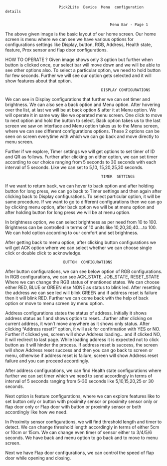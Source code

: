                             Pick2Lite  Device  Menu  configuration  details
                                                                                  
                                    
                                                   Menu Bar - Page 1

The above given image is the basic layout of our home screen. Our home screen is menu where we can see we have various options for configurations settings like Display, button, RGB, Address, Health state, feature, Prox sensor and flap door configurations. 

HOW TO OPERATE ?
Given image shows only 3 option but further when button is clicked once, our select bar will move down and we  will be able to see other options also.
To select a particular option, we need to hold button for few seconds. Further we will see our option gets selected and it will show features about that option.

                                       
                                               DISPLAY CONFIGURATIONS

We can see in Display configurations that further we can set timer and brightness.
We can also see a back option and Menu option. After hovering over the list, at last we will be at back option & after it at Menu option. We will operate it in same way like we operated menu screen.
One click to move to next option and hold the button to select.
Back option takes us to the last screen we saw on interface and Menu option takes us to the Menu screen, where we can see different configurations options.
These 2 options can be seen on screen everytime with which we can go back and move directly to menu screen.


Further if we explore, Timer settings we will get options to set timer of ID and QR as follows. Further after clicking on either option, we can set timer according to our choice ranging from 5 seconds to 30 seconds with each interval of 5 seconds.
Like we can set to 5,10, 15,20,25,30 seconds.

                                               TIMER  SETTINGS

                     


If we want to return back, we can hover to back option and after holding button for long press, we can go back to Timer settings and then again after clicking back to Display configurations. To select particular option, it will be same procedure.
If we want to go to different configurations then we can go by clicking menu option, after back option we will be at menu option and after holding button for long press we will be at menu option.

                                      


In brightness option, we can select brightness as per need from 10 to 100.
Brightness can be controlled in terms of 10 units like 10,20,30,40….to 100.
We can hold option according to our comfort and set brightness.

After getting back to menu option, after clicking button configurations we will get ACK option where we can select whether we can choose single click or double click to acknowledge.

                              BUTTON  CONFIGURATIONS

                             

After button configurations, we can see below option of RGB configurations.
In RGB configurations, we can see ACK_STATE,  JOB_STATE, RESET_STATE
Where we can change the RGB status of mentioned states. We can choose either RED, BLUE or GREEN else NONE as status to blink led.
After resetting the address we can see led will blink GREEN and if address reset is failure then it will blink RED.
Further we can come back with the help of back option or move to menu screen by menu option.

                                          

     

Address configurations states the status of address. Initially it shows address status as 1 and shows option to reset….further after clicking on current address, it won’t move anywhere as it shows only status. After clicking “Address reset?” option, it will ask for confirmation with YES or NO. Further if clicked yes, screen will show Address loading… and if clicked NO, it will redirect to last page.
While loading address it is expected not to click button as it will hinder the process. If address reset is success, the screen will show Address reset success and then you can go back to screen or menu, otherwise if address reset is failure, screen will show Address reset failure and you can proceed accordingly.

                                          

                                          

After address configurations, we can find Health state configurations where further we can set timer which we need to send accordingly in terms of interval of 5 seconds ranging from 5-30 seconds like 5,10,15,20,25 or 30 seconds. 

                                           

                                           

Next option is feature configurations, where we can explore features like to set button only or button with proximity sensor or proximity sensor only or flap door only or Flap door with button or proximity sensor or both accordingly like how we need.
                                                     

In Proximity sensor configurations, we will find threshold length and timer to detect. We can change threshold length accordingly in terms of either 5cm or 10cm or 15cm. We can change even timer of sensor either to  3/4/5/6 seconds.
We have back and menu option to go back and to move to menu screen.

                                                     

                        

Next we have Flap door configurations, we can control the speed of flap door while opening and closing.
                                                           
